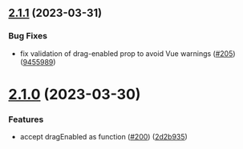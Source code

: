 ## [2.1.1](https://github.com/jledentu/vue-finder/compare/v2.1.0...v2.1.1) (2023-03-31)


### Bug Fixes

* fix validation of drag-enabled prop to avoid Vue warnings ([#205](https://github.com/jledentu/vue-finder/issues/205)) ([9455989](https://github.com/jledentu/vue-finder/commit/9455989c4fb3581a9638d2ccbdc103d52b74a9e9))

# [2.1.0](https://github.com/jledentu/vue-finder/compare/v2.0.1...v2.1.0) (2023-03-30)


### Features

* accept dragEnabled as function ([#200](https://github.com/jledentu/vue-finder/issues/200)) ([2d2b935](https://github.com/jledentu/vue-finder/commit/2d2b93592f8676462611a3731950796259e447af))
